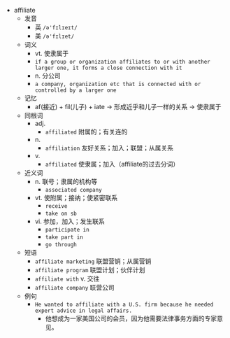 - affiliate
  - 发音
    - 英 `/ə'fɪlɪeɪt/`
    - 美 `/ə'fɪlɪet/`
  - 词义
    - vt. 使隶属于
    - `if a group or organization affiliates to or with another larger one, it forms a close connection with it`
    - n. 分公司
    - `a company, organization etc that is connected with or controlled by a larger one`
  - 记忆
    - af(接近) + fil(儿子) + iate → 形成近乎和儿子一样的关系 → 使隶属于
  - 同根词
    - adj.
      - `affiliated` 附属的；有关连的
    - n.
      - `affiliation` 友好关系；加入；联盟；从属关系
    - v.
      - `affiliated` 使隶属；加入（affiliate的过去分词）
  - 近义词
    - n. 联号；隶属的机构等
      - `associated company`
    - vt. 使附属；接纳；使紧密联系
      - `receive`
      - `take on sb`
    - vi. 参加，加入；发生联系
      - `participate in`
      - `take part in`
      - `go through`
  - 短语
    - `affiliate marketing` 联盟营销；从属营销 
    - `affiliate program` 联盟计划；伙伴计划 
    - `affiliate with` v. 交往 
    - `affiliate company` 联营公司 
  - 例句
    - `He wanted to affiliate with a U.S. firm because he needed expert advice in legal affairs.`
      - 他想成为一家美国公司的会员，因为他需要法律事务方面的专家意见。

